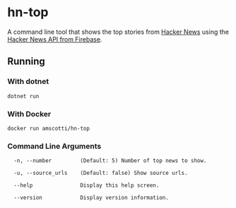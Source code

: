 # hn-top
A command line tool that shows the top stories from [Hacker News](https://news.ycombinator.com/) using the [Hacker News API from Firebase](https://github.com/HackerNews/API). 

## Running

### With dotnet

`dotnet run`

### With Docker

`docker run amscotti/hn-top`

### Command Line Arguments
```
  -n, --number         (Default: 5) Number of top news to show.

  -u, --source_urls    (Default: false) Show source urls.

  --help               Display this help screen.

  --version            Display version information.
```
